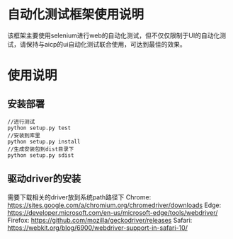 # 自动化测试框架使用说明

该框架主要使用selenium进行web的自动化测试，但不仅仅限制于UI的自动化测试，请保持与aicp的ui自动化测试联合使用，可达到最佳的效果。


# 使用说明

## 安装部署
```
//进行测试
python setup.py test
//安装到库里
python setup.py install
//生成安装包到dist目录下
python setup.py sdist
```

## 驱动driver的安装

需要下载相关的driver放到系统path路径下
Chrome:	https://sites.google.com/a/chromium.org/chromedriver/downloads
Edge:	https://developer.microsoft.com/en-us/microsoft-edge/tools/webdriver/
Firefox:	https://github.com/mozilla/geckodriver/releases
Safari:	https://webkit.org/blog/6900/webdriver-support-in-safari-10/